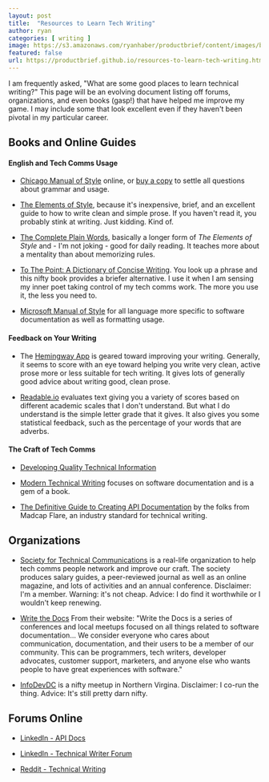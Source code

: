 ```yaml
---
layout: post
title:  "Resources to Learn Tech Writing"
author: ryan
categories: [ writing ]
image: https://s3.amazonaws.com/ryanhaber/productbrief/content/images/bigstock-Treasures-1057627.jpg
featured: false
url: https://productbrief.github.io/resources-to-learn-tech-writing.html
---
```


I am frequently asked, "What are some good places to learn technical writing?" This page will be an evolving document listing off forums, organizations, and even books (gasp!) that have helped me improve my game. I may include some that look excellent even if they haven't been pivotal in my particular career.

## Books and Online Guides

#### English and Tech Comms Usage
* [Chicago Manual of Style](http://www.chicagomanualofstyle.org/home.html) online, or [buy a copy](https://www.amazon.com/Chicago-Manual-Style-16th/dp/0226104206) to settle all questions about grammar and usage.

* [The Elements of Style](https://www.amazon.com/Elements-Style-Fourth-William-Strunk/dp/020530902X/ref=sr_1_1?s=books&ie=UTF8&qid=1497131988&sr=1-1&keywords=elements+of+style+strunk+and+white), because it's inexpensive, brief, and an excellent guide to how to write clean and simple prose. If you haven't read it, you probably stink at writing. Just kidding. Kind of.

* [The Complete Plain Words](https://www.amazon.com/Complete-Plain-Words-Ernest-Gowers/dp/1567922031/ref=sr_1_1?s=books&ie=UTF8&qid=1497132032&sr=1-1&keywords=complete+plain+words), basically a longer form of _The Elements of Style_ and - I'm not joking - good for daily reading. It teaches more about a mentality than about memorizing rules.

* [To The Point: A Dictionary of Concise Writing](https://smile.amazon.com/Point-Dictionary-Concise-Writing/dp/0393347176/ref=sr_1_1?s=books&ie=UTF8&qid=1497132167&sr=1-1&keywords=to+the+point+a+dictionary+of+concise+writing). You look up a phrase and this nifty book provides a briefer alternative. I use it when I am sensing my inner poet taking control of my tech comms work. The more you use it, the less you need to.

* [Microsoft Manual of Style](https://www.amazon.com/Microsoft-Manual-Style-4th-Corporation/dp/0735648719/ref=sr_1_1?s=books&ie=UTF8&qid=1497131810&sr=1-1&keywords=microsoft+manual+of+style+5th+edition) for all language more specific to software documentation as well as formatting usage.

#### Feedback on Your Writing
* The [Hemingway App](http://www.hemingwayapp.com/) is geared toward improving your writing. Generally, it seems to score with an eye toward helping you write very clean, active prose more or less suitable for tech writing. It gives lots of generally good advice about writing good, clean prose.

* [Readable.io](/content/images/2017/06/logo.io.png) evaluates text giving you a variety of scores based on different academic scales that I don't understand. But what I do understand is the simple letter grade that it gives. It also gives you some statistical feedback, such as the percentage of your words that are adverbs.


#### The Craft of Tech Comms
* [Developing Quality Technical Information](https://smile.amazon.com/Developing-Quality-Technical-Information-Handbook/dp/0133118975/ref=mt_paperback?_encoding=UTF8&me=)

* [Modern Technical Writing](https://www.amazon.com/gp/product/B01A2QL9SS/ref=kinw_myk_ro_title) focuses on software documentation and is a gem of a book.

* [The Definitive Guide to
Creating API Documentation](https://ben1962hummel.files.wordpress.com/2017/04/white_paper-the_definitive_guide_to_creating_api_documentation.pdf) by the folks from Madcap Flare, an industry standard for technical writing.


## Organizations
* [Society for Technical Communications](https://www.stc.org/) is a real-life organization to help tech comms people network and improve our craft. The society produces salary guides, a peer-reviewed journal as well as an online magazine, and lots of activities and an annual conference. Disclaimer: I'm a member. Warning: it's not cheap. Advice: I do find it worthwhile or I wouldn't keep renewing.

* [Write the Docs](http://www.writethedocs.org) From their website: "Write the Docs is a series of conferences and local meetups focused on all things related to software documentation... We consider everyone who cares about communication, documentation, and their users to be a member of our community. This can be programmers, tech writers, developer advocates, customer support, marketers, and anyone else who wants people to have great experiences with software."

* [InfoDevDC](https://www.meetup.com/InfoDevDC/) is a nifty meetup in Northern Virgina. Disclaimer: I co-run the thing. Advice: It's still pretty darn nifty.

## Forums Online

* [LinkedIn - API Docs](https://www.linkedin.com/groups/3709151)

* [LinkedIn - Technical Writer Forum](https://www.linkedin.com/groups/112571)

* [Reddit - Technical Writing](https://www.reddit.com/r/technicalwriting/)
